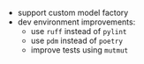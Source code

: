 * support custom model factory
* dev environment improvements:
  * use `ruff` instead of `pylint`
  * use `pdm` instead of `poetry`
  * improve tests using `mutmut`
